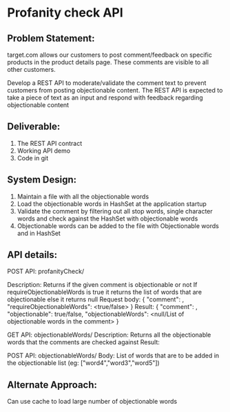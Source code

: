# Profanity check API

## Problem Statement:
target.com allows our customers to post comment/feedback on specific products in the product details page. These comments are visible to all other customers.

Develop a REST API to moderate/validate the comment text to prevent customers from posting objectionable content. The REST API is expected to take a piece of text as an input and respond with feedback regarding objectionable content


## Deliverable:
1.	The REST API contract
2.	Working API demo
3.	Code in git


## System Design:
1) Maintain a file with all the objectionable words
2) Load the objectionable words in HashSet at the application startup
3) Validate the comment by filtering out all stop words, single character words and check against the HashSet with objectionable words
4) Objectionable words can be added to the file with Objectionable words and in HashSet

## API details:
POST API: profanityCheck/

Description: Returns if the given comment is objectionable or not
             If requireObjectionableWords is true it returns the list of words that are objectionable else it returns null
Request body:
{
"comment": <Comment>,
"requireObjectionableWords": <true/false>
}
Result:
{
    "comment": <Comment>,
    "objectionable": true/false,
    "objectionableWords": <null/List of objectionable words in the comment>
}

GET API: objectionableWords/
Description: Returns all the objectionable words that the comments are checked against
Result:
<Objectionable words list>

POST API: objectionableWords/
Body: List of words that are to be added in the objectionable list  (eg: ["word4","word3","word5"])

## Alternate Approach:
Can use cache to load large number of objectionable words



